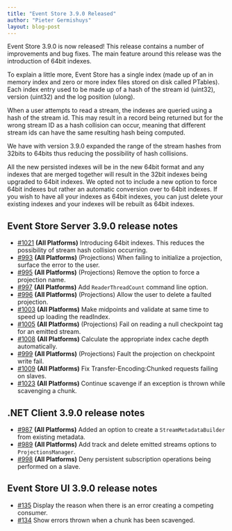 ```yaml
---
title: "Event Store 3.9.0 Released"
author: "Pieter Germishuys"
layout: blog-post
---
```


Event Store 3.9.0 is now released! This release contains a number of improvements and bug fixes. The main feature around this release was the introduction of 64bit indexes.

To explain a little more, Event Store has a single index (made up of an in memory index and zero or more index files stored on disk called PTables). Each index entry used to be made up of a hash of the stream id (uint32), version (uint32) and the log position (ulong).

When a user attempts to read a stream, the indexes are queried using a hash of the stream id. This may result in a record being returned but for the wrong stream ID as a hash collision can occur, meaning that different stream ids can have the same resulting hash being computed.

We have with version 3.9.0 expanded the range of the stream hashes from 32bits to 64bits thus reducing the possibility of hash collisions.

All the new persisted indexes will be in the new 64bit format and any indexes that are merged together will result in the 32bit indexes being upgraded to 64bit indexes. We opted not to include a new option to force 64bit indexes but rather an automatic conversion over to 64bit indexes. If you wish to have all your indexes as 64bit indexes, you can just delete your existing indexes and your indexes will be rebuilt as 64bit indexes.

## Event Store Server 3.9.0 release notes

- [#1021](https://github.com/EventStore/EventStore/pull/1021) **(All Platforms)** Introducing 64bit indexes. This reduces the possibility of stream hash collision occurring.
- [#993](https://github.com/EventStore/EventStore/pull/993) **(All Platforms)** (Projections) When failing to initialize a projection, surface the error to the user.
- [#995](https://github.com/EventStore/EventStore/pull/995) **(All Platforms)** (Projections) Remove the option to force a projection name.
- [#997](https://github.com/EventStore/EventStore/pull/997) **(All Platforms)** Add `ReaderThreadCount` command line option.
- [#996](https://github.com/EventStore/EventStore/pull/996) **(All Platforms)** (Projections) Allow the user to delete a faulted projection.
- [#1003](https://github.com/EventStore/EventStore/pull/1003) **(All Platforms)** Make midpoints and validate at same time to speed up loading the readIndex.
- [#1005](https://github.com/EventStore/EventStore/pull/1005) **(All Platforms)** (Projections) Fail on reading a null checkpoint tag for an emitted stream.
- [#1008](https://github.com/EventStore/EventStore/pull/1008) **(All Platforms)** Calculate the appropriate index cache depth automatically.
- [#999](https://github.com/EventStore/EventStore/pull/999) **(All Platforms)** (Projections) Fault the projection on checkpoint write fail.
- [#1009](https://github.com/EventStore/EventStore/pull/1009) **(All Platforms)** Fix Transfer-Encoding:Chunked requests failing on slaves.
- [#1023](https://github.com/EventStore/EventStore/pull/1023) **(All Platforms)** Continue scavenge if an exception is thrown while scavenging a chunk.

## .NET Client 3.9.0 release notes

- [#987](https://github.com/EventStore/EventStore/pull/987) **(All Platforms)** Added an option to create a `StreamMetadataBuilder` from existing metadata.
- [#989](https://github.com/EventStore/EventStore/pull/989) **(All Platforms)** Add track and delete emitted streams options to `ProjectionsManager`.
- [#998](https://github.com/EventStore/EventStore/pull/998) **(All Platforms)** Deny persistent subscription operations being performed on a slave.

## Event Store UI 3.9.0 release notes

- [#135](https://github.com/EventStore/EventStore.UI/pull/135) Display the reason when there is an error creating a competing consumer.
- [#134](https://github.com/EventStore/EventStore.UI/pull/134) Show errors thrown when a chunk has been scavenged.